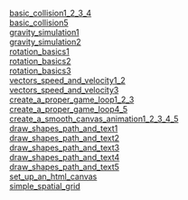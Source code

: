 [basic_collision1_2_3_4](https://letrungphong.github.io/Game-developer-training/phase1/basic_game_math_and_physics/basic_collision/ex1_2_3_4/index.html)<br>
[basic_collision5](https://letrungphong.github.io/Game-developer-training/phase1/basic_game_math_and_physics/basic_collision/ex5/index.html)<br>
[gravity_simulation1](https://letrungphong.github.io/Game-developer-training/phase1/basic_game_math_and_physics/gravity_simulation/ex1/index.html)<br>
[gravity_simulation2](https://letrungphong.github.io/Game-developer-training/phase1/basic_game_math_and_physics/gravity_simulation/ex2/index.html)<br>
[rotation_basics1](https://letrungphong.github.io/Game-developer-training/phase1/basic_game_math_and_physics/rotation_basics/ex1/index.html)<br>
[rotation_basics2](https://letrungphong.github.io/Game-developer-training/phase1/basic_game_math_and_physics/rotation_basics/ex2/index.html)<br>
[rotation_basics3](https://letrungphong.github.io/Game-developer-training/phase1/basic_game_math_and_physics/rotation_basics/ex3/index.html)<br>
[vectors_speed_and_velocity1_2](https://letrungphong.github.io/Game-developer-training/phase1/basic_game_math_and_physics/vectors_speed_and_velocity/ex1_2/index.html)<br>
[vectors_speed_and_velocity3](https://letrungphong.github.io/Game-developer-training/phase1/basic_game_math_and_physics/vectors_speed_and_velocity/ex3/index.html)<br>
[create_a_proper_game_loop1_2_3](https://letrungphong.github.io/Game-developer-training/phase1/get_started_with_game_development/create_a_proper_game_loop/ex1_2_3/index.html)<br>
[create_a_proper_game_loop4_5](https://letrungphong.github.io/Game-developer-training/phase1/get_started_with_game_development/create_a_proper_game_loop/ex4_5/index.html)<br>
[create_a_smooth_canvas_animation1_2_3_4_5](https://letrungphong.github.io/Game-developer-training/phase1/get_started_with_game_development/create_a_smooth_canvas_animation/ex1_2_3_4_5/index.html)<br>
[draw_shapes_path_and_text1](https://letrungphong.github.io/Game-developer-training/phase1/get_started_with_game_development/draw_shapes_path_and_text/ex1/index.html)<br>
[draw_shapes_path_and_text2](https://letrungphong.github.io/Game-developer-training/phase1/get_started_with_game_development/draw_shapes_path_and_text/ex2/index.html)<br>
[draw_shapes_path_and_text3](https://letrungphong.github.io/Game-developer-training/phase1/get_started_with_game_development/draw_shapes_path_and_text/ex3/index.html)<br>
[draw_shapes_path_and_text4](https://letrungphong.github.io/Game-developer-training/phase1/get_started_with_game_development/draw_shapes_path_and_text/ex4/index.html)<br>
[draw_shapes_path_and_text5](https://letrungphong.github.io/Game-developer-training/phase1/get_started_with_game_development/draw_shapes_path_and_text/ex5/index.html)<br>
[set_up_an_html_canvas](https://letrungphong.github.io/Game-developer-training/phase1/get_started_with_game_development/set_up_an_html_canvas/ex/index.html)<br>
[simple_spatial_grid](https://letrungphong.github.io/Game-developer-training/practice/simple_spatial_grid/index.html)<br>
